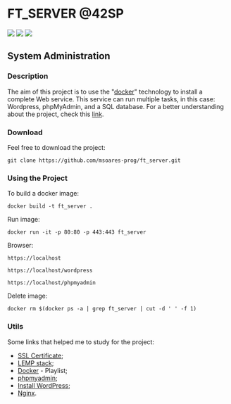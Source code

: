 # FT_SERVER @42SP
![](https://img.shields.io/badge/%C3%89cole-42SP-blue)
![](https://img.shields.io/badge/Web-Server-red)
![](https://img.shields.io/badge/Language-PHP-yellow)
## System Administration

### Description
The aim of this project is to use the "[docker](https://www.docker.com/)" technology to install a complete Web service. This service can run multiple tasks, in this case: Wordpress, phpMyAdmin, and a SQL database. For a better understanding about the project, check this [link](https://github.com/msoares-prog/ft_server/blob/master/ft_server-en.subject.pdf).

### Download
Feel free to download the project:
```
git clone https://github.com/msoares-prog/ft_server.git
```

### Using the Project
To build a docker image:
```
docker build -t ft_server .
```
Run image:
```
docker run -it -p 80:80 -p 443:443 ft_server
```
Browser:
```
https://localhost

https://localhost/wordpress

https://localhost/phpmyadmin
```
Delete image:
```
docker rm $(docker ps -a | grep ft_server | cut -d ' ' -f 1)
```

###  Utils
Some links that helped me to study for the project:

* [SSL Certificate](https://www.humankode.com/ssl/create-a-selfsigned-certificate-for-nginx-in-5-minutes);   
* [LEMP stack](https://www.digitalocean.com/community/tutorials/how-to-install-linux-nginx-mariadb-php-lemp-stack-on-debian-10);  
* [Docker](https://www.youtube.com/playlist?list=PLhW3qG5bs-L99pQsZ74f-LC-tOEsBp2rK) - Playlist;  
* [phpmyadmin](https://www.digitalocean.com/community/tutorials/how-to-install-phpmyadmin-from-source-debian-10);  
* [Install WordPress](https://www.osradar.com/install-wordpress-debian-10/);  
* [Nginx](https://docs.nginx.com/).